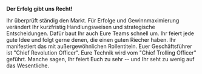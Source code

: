 **Der Erfolg gibt uns Recht!**

Ihr überprüft ständig den Markt. Für Erfolge und Gewinnmaximierung verändert Ihr kurzfristig Handlungsweisen und strategische Entscheidungen. Dafür baut Ihr auch Eure Teams schnell um. Ihr feiert jede gute Idee und folgt gerne denen, die einen guten Riecher haben. Ihr manifestiert das mit außergewöhnlichen Rollentiteln. Euer Geschäftsführer ist &quot;Chief Revolution Officer&quot;. Eure Technik wird vom &quot;Chief Trolling Officer&quot; geführt. Manche sagen, Ihr feiert Euch zu sehr -- und Ihr seht zu wenig auf das Wesentliche.
